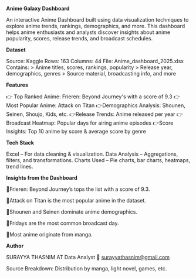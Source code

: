 **Anime Galaxy Dashboard**

An interactive Anime Dashboard built using data visualization techniques to explore anime trends, rankings, demographics, and more.
This dashboard helps anime enthusiasts and analysts discover insights about anime popularity, scores, release trends, and broadcast schedules.

**Dataset**

Source: Kaggle
Rows: 163
Columns: 44
File: Anime_dashboard_2025.xlsx
Contains:
     > Anime titles, scores, rankings, popularity
     > Release year, demographics, genres
     > Source material, broadcasting info, and more

**Features**

👉 Top Ranked Anime: Frieren: Beyond Journey's with a score of 9.3
👉Most Popular Anime: Attack on Titan
👉Demographics Analysis: Shounen, Seinen, Shoujo, Kids, etc.
👉Release Trends: Anime released per year
👉Broadcast Heatmap: Popular days for airing anime episodes
👉Score Insights: Top 10 anime by score & average score by genre

**Tech Stack**

Excel – For data cleaning & visualization.
Data Analysis – Aggregations, filters, and transformations.
Charts Used – Pie charts, bar charts, heatmaps, trend lines.

**Insights from the Dashboard**

📍Frieren: Beyond Journey’s tops the list with a score of 9.3.

📍Attack on Titan is the most popular anime in the dataset.

📍Shounen and Seinen dominate anime demographics.

📍Fridays are the most common broadcast day.

📍Most anime originate from manga.

**Author**

SURAYYA THASNIM AT Data Analyst
📧 surayyathasnim@gmail.com 
 





Source Breakdown: Distribution by manga, light novel, games, etc.
